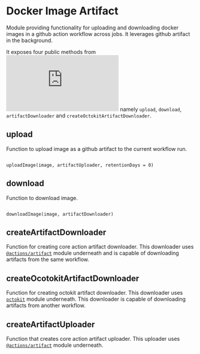 # Docker Image Artifact

Module providing functionality for uploading and downloading docker images in a github action workflow across jobs. It leverages github artifact in the background.

It exposes four public methods from ![main script](https://github.com/ishworkh/docker-image-artifact/blob/master/src/index.js) namely `upload`, `download`, `artifactDownloader` and `createOctokitArtifactDownloader`.

## upload

Function to upload image as a github artifact to the current workflow run.

```nodejs

uploadImage(image, artifactUploader, retentionDays = 0)

```

## download

Function to download image.

```nodejs

downloadImage(image, artifactDownloader)

```

## createArtifactDownloader

Function for creating core action artifact downloader. This downloader uses [`@actions/artifact`](https://github.com/actions/toolkit/tree/master/packages/artifact) module underneath and is capable of downloading artifacts from the same workflow.

## createOcotokitArtifactDownloader

Function for creating octokit artifact downloader. This downloader uses [`octokit`](https://github.com/octokit/action.js/) module underneath. This downloader is capable of downloading artifacts from another workflow.

## createArtifactUploader

Function that creates core action artifact uploader. This uploader uses [`@actions/artifact`](https://github.com/actions/toolkit/tree/master/packages/artifact) module underneath.
